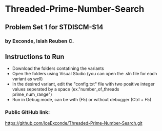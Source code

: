 # Threaded-Prime-Number-Search
## Problem Set 1 for STDISCM-S14 
### by Exconde, Isiah Reuben C.

## Instructions to Run
- Download the folders contatining the variants
- Open the folders using Visual Studio (you can open the .sln file for each variant as well)
- In the desired variant, edit the "config.txt" file with two positive integer values seperated by a space (ex."number_of_threads prime_num_range")
- Run in Debug mode, can be with (F5) or without debugger (Ctrl + F5)

### Public GitHub link:
https://github.com/IceExconde/Threaded-Prime-Number-Search.git
